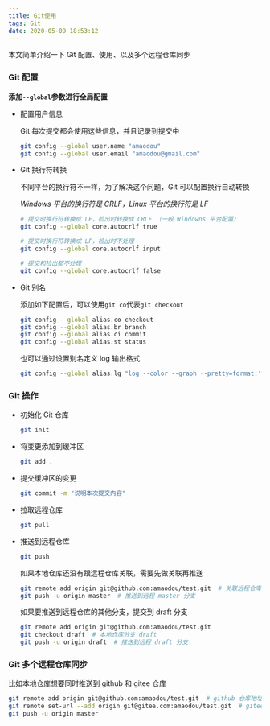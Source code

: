 ```yaml
---
title: Git使用
tags: Git
date: 2020-05-09 18:53:12
---
```


本文简单介绍一下 Git 配置、使用、以及多个远程仓库同步

### Git 配置

**添加`--global`参数进行全局配置**

- 配置用户信息

  Git 每次提交都会使用这些信息，并且记录到提交中

  ```bash
  git config --global user.name "amaodou"
  git config --global user.email "amaodou@gmail.com"
  ```

- Git 换行符转换

  不同平台的换行符不一样，为了解决这个问题，Git 可以配置换行自动转换

  _Windows 平台的换行符是 CRLF，Linux 平台的换行符是 LF_

  ```bash
  # 提交时换行符转换成 LF，检出时转换成 CRLF （一般 Windowns 平台配置）
  git config --global core.autocrlf true

  # 提交时换行符转换成 LF，检出时不处理
  git config --global core.autocrlf input

  # 提交和检出都不处理
  git config --global core.autocrlf false
  ```

- Git 别名

  添加如下配置后，可以使用`git co`代表`git checkout`

  ```bash
  git config --global alias.co checkout
  git config --global alias.br branch
  git config --global alias.ci commit
  git config --global alias.st status
  ```

  也可以通过设置别名定义 log 输出格式

  ```bash
  git config --global alias.lg "log --color --graph --pretty=format:'%Cred%h%Creset -%C(yellow)%d%Creset %s %Cgreen(%cd) %C(bold blue)<%an>%Creset' --abbrev-commit --date=format:'%Y-%m-%d %H:%M:%S'"
  ```

### Git 操作

- 初始化 Git 仓库

  ```bash
  git init
  ```

- 将变更添加到缓冲区

  ```bash
  git add .
  ```

- 提交缓冲区的变更

  ```bash
  git commit -m "说明本次提交内容"
  ```

- 拉取远程仓库

  ```bash
  git pull
  ```

- 推送到远程仓库

  ```bash
  git push
  ```

  如果本地仓库还没有跟远程仓库关联，需要先做关联再推送

  ```bash
  git remote add origin git@github.com:amaodou/test.git  # 关联远程仓库
  git push -u origin master  # 推送到远程 master 分支
  ```

  如果要推送到远程仓库的其他分支，提交到 draft 分支

  ```bash
  git remote add origin git@github.com:amaodou/test.git
  git checkout draft  # 本地仓库分支 draft
  git push -u origin draft  # 推送到远程 draft 分支
  ```

### Git 多个远程仓库同步

比如本地仓库想要同时推送到 github 和 gitee 仓库

```bash
git remote add origin git@github.com:amaodou/test.git  # github 仓库地址
git remote set-url --add origin git@gitee.com:amaodou/test.git  # gitee 仓库地址
git push -u origin master
```
